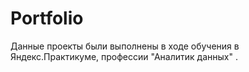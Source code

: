 # Portfolio
Данные проекты были выполнены в ходе обучения в Яндекс.Практикуме, профессии "Аналитик данных" .
